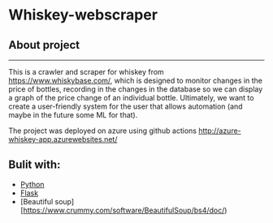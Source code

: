 # Whiskey-webscraper

## About project
____________________________________________________________

This is a crawler and scraper for whiskey from https://www.whiskybase.com/, which is designed to monitor changes in the price of bottles, recording in the changes in the database so we can display a graph of the price change of an individual bottle.
Ultimately, we want to create a user-friendly system for the user that allows automation (and maybe in the future some ML for that).

The project was deployed on azure using github actions http://azure-whiskey-app.azurewebsites.net/


## Bulit with: 
- [Python](https://python.org/)
- [Flask](https://flask.palletsprojects.com/en/2.2.x/quickstart/0)
- [Beautiful soup][https://www.crummy.com/software/BeautifulSoup/bs4/doc/)

